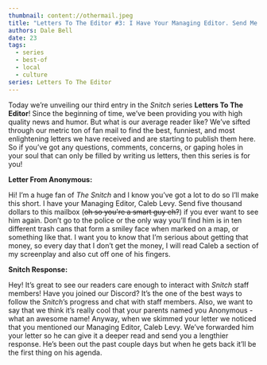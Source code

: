 ```yaml
---
thumbnail: content://othermail.jpeg
title: "Letters To The Editor #3: I Have Your Managing Editor. Send Me $5,000 If You Ever Want To See Him Again"
authors: Dale Bell
date: 23
tags:
  - series
  - best-of
  - local
  - culture
series: Letters To The Editor
---
```


Today we’re unveiling our third entry in the *Snitch* series **Letters To The Editor**! Since the beginning of time, we’ve been providing you with high quality news and humor. But what is our average reader like? We’ve sifted through our metric ton of fan mail to find the best, funniest, and most enlightening letters we have received and are starting to publish them here. So if you’ve got any questions, comments, concerns, or gaping holes in your soul that can only be filled by writing us letters, then this series is for you!

**Letter From Anonymous:**

Hi! I’m a huge fan of *The Snitch* and I know you’ve got a lot to do so I’ll make this short. I have your Managing Editor, Caleb Levy. Send five thousand dollars to this mailbox (~~oh so you're a smart guy eh?~~) if you ever want to see him again. Don’t go to the police or the only way you’ll find him is in ten different trash cans that form a smiley face when marked on a map, or something like that. I want you to know that I’m serious about getting that money, so every day that I don’t get the money, I will read Caleb a section of my screenplay and also cut off one of his fingers.

**Snitch Response:**

Hey! It’s great to see our readers care enough to interact with *Snitch* staff members! Have you joined our Discord? It’s the one of the best ways to follow the *Snitch*’s progress and chat with staff members. Also, we want to say that we think it’s really cool that your parents named you Anonymous - what an awesome name! Anyway, when we skimmed your letter we noticed that you mentioned our Managing Editor, Caleb Levy. We’ve forwarded him your letter so he can give it a deeper read and send you a lengthier response. He’s been out the past couple days but when he gets back it’ll be the first thing on his agenda.

<style>.article-content p {text-align: justify;} s {background-color: currentColor; text-decoration: none;}</style>
